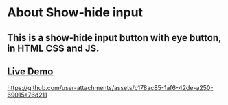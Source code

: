 # About Show-hide input
## This is a show-hide input button with eye button, in HTML CSS and JS.
## [Live Demo](https://hide-show-password-input.netlify.app/)

https://github.com/user-attachments/assets/c178ac85-1af6-42de-a250-69015a76d211
